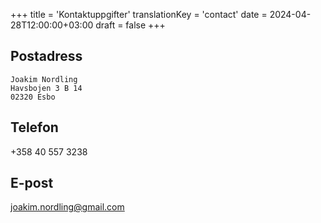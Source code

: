 +++
title = 'Kontaktuppgifter'
translationKey = 'contact'
date = 2024-04-28T12:00:00+03:00
draft = false
+++

## Postadress

```
Joakim Nordling
Havsbojen 3 B 14
02320 Esbo
```

## Telefon

+358 40 557 3238

## E-post

joakim.nordling@gmail.com
